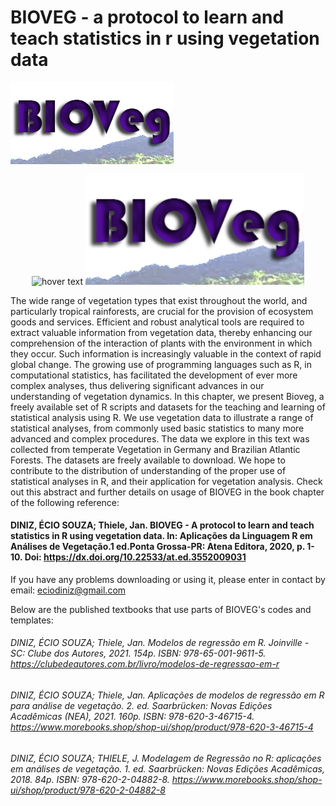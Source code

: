 # BIOVEG - a protocol to learn and teach statistics in r using vegetation data
![Screenshot](Bioveg-logo.png)
<p align="center">
  <img src="your_relative_path_here" width="350" title="hover text">
  <img src="Bioveg-logo.png" width="350" alt="accessibility text">
</p>
The wide range of vegetation types that exist throughout the world, and particularly tropical rainforests, are crucial for the provision of ecosystem goods and services. Efficient and robust analytical tools are required to extract valuable information from vegetation data, thereby enhancing our comprehension of the interaction of plants with the environment in which they occur. Such information is increasingly valuable in the context of rapid global change. The growing use of programming languages such as R, in computational statistics, has facilitated the development of ever more complex analyses, thus delivering significant advances in our understanding of vegetation dynamics. In this chapter, we present Bioveg, a freely available set of R scripts and datasets for the teaching and learning of statistical analysis using R. We use vegetation data to illustrate a range of statistical analyses, from commonly used basic statistics to many more advanced and complex procedures. The data we explore in this text was collected from temperate Vegetation in Germany and Brazilian Atlantic Forests. The datasets are freely available to download. We hope to contribute to the distribution of understanding of the proper use of statistical analyses in R, and their application for vegetation analysis. 
Check out this abstract and further details on usage of BIOVEG in the book chapter of the following reference:

#### DINIZ, ÉCIO SOUZA; Thiele, Jan. BIOVEG - A protocol to learn and teach statistics in R using vegetation data. In: Aplicações da Linguagem R em Análises de Vegetação.1 ed.Ponta Grossa-PR: Atena Editora, 2020, p. 1-10. Doi: https://dx.doi.org/10.22533/at.ed.3552009031

If you have any problems downloading or using it, please enter in contact by email: eciodiniz@gmail.com

Below are the published textbooks that use parts of BIOVEG's codes and templates:

###### DINIZ, ÉCIO SOUZA; Thiele, Jan. Modelos de regressão em R. Joinville - SC: Clube dos Autores, 2021. 154p. ISBN: 978-65-001-9611-5. https://clubedeautores.com.br/livro/modelos-de-regressao-em-r

###### DINIZ, ÉCIO SOUZA; Thiele, Jan. Aplicações de modelos de regressão em R para análise de vegetação. 2. ed. Saarbrücken: Novas Edições Acadêmicas (NEA), 2021. 160p. ISBN: 978-620-3-46715-4. https://www.morebooks.shop/shop-ui/shop/product/978-620-3-46715-4

###### DINIZ, ÉCIO SOUZA; THIELE, J. Modelagem de Regressão no R: aplicações em análises de vegetação. 1. ed. Saarbrücken: Novas Edições Acadêmicas, 2018. 84p. ISBN: 978-620-2-04882-8. https://www.morebooks.shop/shop-ui/shop/product/978-620-2-04882-8
